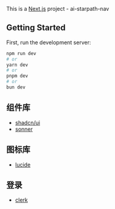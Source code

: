 This is a [Next.js](https://nextjs.org/) project - ai-starpath-nav

## Getting Started

First, run the development server:

```bash
npm run dev
# or
yarn dev
# or
pnpm dev
# or
bun dev
```

## 组件库

- [shadcn/ui](https://ui.shadcn.com/)
- [sonner](https://sonner.emilkowal.ski/)

## 图标库

- [lucide](https://lucide.dev/)

## 登录

- [clerk](https://clerk.com/docs/quickstarts/nextjs?utm_source=github&utm_medium=clerk_nextjs)
